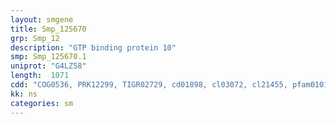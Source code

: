 ```yaml
---
layout: smgene
title: Smp_125670
grp: Smp_12
description: "GTP binding protein 10"
smp: Smp_125670.1
uniprot: "G4LZ58"
length:  1071
cdd: "COG0536, PRK12299, TIGR02729, cd01898, cl03072, cl21455, pfam01018, pfam01926"
kk: ns
categories: sm
---
```


